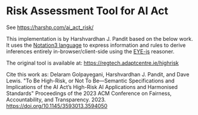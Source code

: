 # Risk Assessment Tool for AI Act

See https://harshp.com/ai_act_risk/

This implementation is by Harshvardhan J. Pandit based on the below work. It uses the [Notation3 language](https://w3c.github.io/N3/reports/20230703) to express information and rules to derive inferences entirely in-browser/client-side using the [EYE-js](https://github.com/eyereasoner/eye-js) reasoner. 

The original tool is available at: https://regtech.adaptcentre.ie/highrisk

Cite this work as: Delaram Golpayegani, Harshvardhan J. Pandit, and Dave Lewis. "To Be High-Risk, or Not To Be—Semantic Specifications and Implications of the AI Act’s High-Risk AI Applications and Harmonised Standards" Proceedings of the 2023 ACM Conference on Fairness, Accountability, and Transparency. 2023. https://doi.org/10.1145/3593013.3594050
